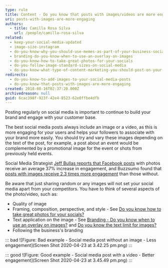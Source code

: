 ```yaml
---
type: rule
title: Content - Do you know that posts with images/videos are more engaging?
uri: posts-with-images-are-more-engaging
authors:
  - title: Camilla Rosa Silva
    url: /people/camilla-rosa-silva
related:
  - keep-your-social-media-updated
  - image-size-instagram
  - do-you-know-why-you-should-use-memes-as-part-of-your-business-social-media-content
  - branding-do-you-know-when-to-use-an-overlay-on-images
  - do-you-know-how-to-take-great-photos-for-your-socials
  - do-you-follow-image-standard-sizes-on-social-media
  - do-you-know-what-type-of-content-marketing-you-should-post-on-your-socials
redirects:
  - do-you-know-to-add-images-to-your-social-media-posts
  - do-you-know-that-posts-with-images-are-more-engaging
created: 2018-08-16T02:37:20.000Z
archivedreason: null
guid: 6cac398f-923f-42e4-8523-62e0ffbe4dfb
---
```


Posting regularly on social media is important to continue to build your brand and engage with your customer base.

<!--endintro-->

The best social media posts always include an image or a video, as this is more engaging for your users and helps your followers to associate with your brand more easily. You should try and vary these images depending on the text of the post, for example, a post about an event would be complemented by a promotional image for the event or shots from previously held events.

Social Media Strategist [Jeff Bullas reports that Facebook posts](https://www.jeffbullas.com/6-powerful-reasons-why-you-should-include-images-in-your-marketing-infographic/) with photos receive an average 37% increase in engagement, and Buzzsumo found that [posts with images receive 2.3 times more engagement](http://buzzsumo.com/blog/how-to-massively-boost-your-blog-traffic-with-these-5-awesome-image-stats/) than those without.

Be aware that just sharing random or any images will not set your social media apart from your competitors. You have to think of several aspects of the photo/video, such as:

* Quality of image
* Framing, composition, perspective, and style - See [Do you know how to take great photos for your socials?](/know-how-to-take-great-photos-for-your-socials)
* Text application on the image - See [Branding - Do you know when to use an overlay on images?](/branding-do-you-know-you-should-use-overlay-on-photos-shared-on-your-social-media) and [Do you know the text limit for images?](/text-limit-for-images)
* Following the business's branding

::: bad
![Figure: Bad example - Social media post without an image - Less engagement](Screen Shot 2020-04-23 at 3.42.25 pm.png)
:::

::: good
![Figure: Good example - Social media post with a video - Better engagement](Screen Shot 2020-04-23 at 3.45.49 pm.png)
:::
